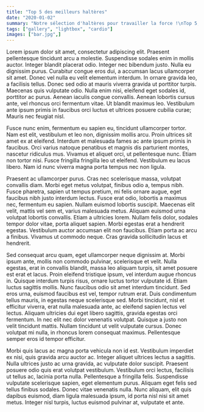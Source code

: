 ```yaml
---
title: "Top 5 des meilleurs haltères"
date: "2020-01-02"
summary: "Notre sélection d'haltères pour travailler la force !\nTop 5, convient à tout niveaux !"
tags: ["gallery", "lightbox", "cardio"]
images: ["bar.jpg",]
---
```

Lorem ipsum dolor sit amet, consectetur adipiscing elit. Praesent pellentesque tincidunt arcu a molestie. Suspendisse sodales enim in mollis auctor. Integer blandit placerat odio. Integer nec bibendum justo. Nulla eu dignissim purus. Curabitur congue eros dui, a accumsan lacus ullamcorper sit amet. Donec vel nulla eu velit elementum interdum. In ornare gravida leo, a facilisis tellus. Donec sed odio at mauris viverra gravida ut porttitor turpis. Maecenas quis vulputate odio. Nulla enim nisi, eleifend eget sodales id, porttitor ac purus. Aenean iaculis congue convallis. Aenean lobortis cursus ante, vel rhoncus orci fermentum vitae. Ut blandit maximus leo. Vestibulum ante ipsum primis in faucibus orci luctus et ultrices posuere cubilia curae; Mauris nec feugiat nisl.

Fusce nunc enim, fermentum eu sapien eu, tincidunt ullamcorper tortor. Nam est elit, vestibulum et leo non, dignissim mollis arcu. Proin ultrices sit amet ex at eleifend. Interdum et malesuada fames ac ante ipsum primis in faucibus. Orci varius natoque penatibus et magnis dis parturient montes, nascetur ridiculus mus. Vivamus et aliquet orci, ut pellentesque nunc. Etiam non tortor nisi. Fusce fringilla fringilla leo ut eleifend. Vestibulum eu lacus libero. Nam id nunc viverra magna porta tempus nec non ligula.

Praesent ac ullamcorper purus. Cras nec scelerisque massa, volutpat convallis diam. Morbi eget metus volutpat, finibus odio a, tempus nibh. Fusce pharetra, sapien ut tempus pretium, mi felis ornare augue, eget faucibus nibh justo interdum lectus. Fusce erat odio, lobortis a maximus nec, fermentum eu sapien. Nullam euismod lobortis suscipit. Maecenas elit velit, mattis vel sem et, varius malesuada metus. Aliquam euismod urna volutpat lobortis convallis. Etiam a ultricies lorem. Nullam felis dolor, sodales tempor dolor vitae, porta aliquet sapien. Morbi egestas erat a hendrerit egestas. Vestibulum auctor accumsan elit non faucibus. Etiam porta ac arcu a finibus. Vivamus ut commodo neque. Cras gravida sollicitudin lacus et hendrerit.

Sed consequat arcu quam, eget ullamcorper neque dignissim at. Morbi ipsum ante, mollis non commodo pulvinar, scelerisque et velit. Nulla egestas, erat in convallis blandit, massa leo aliquam turpis, sit amet posuere est erat et lacus. Proin eleifend tristique ipsum, vel interdum augue rhoncus in. Quisque interdum turpis risus, ornare luctus tortor vulputate id. Etiam luctus sagittis mollis. Nunc faucibus odio sit amet interdum tincidunt. Sed eros urna, euismod faucibus est vel, tempor rutrum erat. Duis condimentum tellus mauris, in egestas neque scelerisque sed. Morbi tincidunt, nisl et efficitur viverra, erat nulla malesuada ante, ac eleifend sapien lectus vel lectus. Aliquam ultricies dui eget libero sagittis, gravida egestas orci fermentum. In nec elit nec dolor venenatis volutpat. Quisque a justo non velit tincidunt mattis. Nullam tincidunt ut velit vulputate cursus. Donec volutpat mi nulla, in rhoncus lorem consequat maximus. Pellentesque semper eros id tempor efficitur.

Morbi quis lacus ac magna porta vehicula non id est. Vestibulum imperdiet ex nisi, quis gravida arcu auctor ac. Integer aliquet ultrices lectus a sagittis. Nulla ultrices justo ac urna gravida, ac vulputate dolor suscipit. Praesent posuere odio quis erat volutpat vestibulum. Vestibulum orci lectus, facilisis ut tellus ac, lacinia porta nulla. Pellentesque a fringilla felis. Suspendisse vulputate scelerisque sapien, eget elementum purus. Aliquam eget felis sed tellus finibus sodales. Donec vitae venenatis nulla. Nunc aliquam, elit quis dapibus euismod, diam ligula malesuada ipsum, id porta nisl nisi sit amet metus. Integer nisl turpis, luctus euismod pulvinar at, vulputate et ante.
